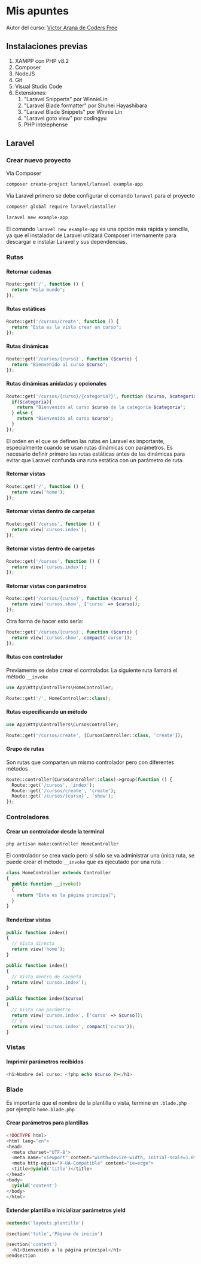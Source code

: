 # Mis apuntes

Autor del curso: [Victor Arana de Coders Free](https://codersfree.com/cursos/aprende-laravel-desde-cero)

## Instalaciones previas

1. XAMPP con PHP v8.2
2. Composer
3. NodeJS
4. Git
5. Visual Studio Code
6. Extensiones:
   1. "Laravel Snipperts" por WinnieLin
   2. "Laravel Blade formatter" por Shuhei Hayashibara
   3. "Laravel Blade Snippets" por Winnie Lin
   4. "Laravel goto view" por codingyu
   5. PHP intelephense

## Laravel

### Crear nuevo proyecto

Via Composer

```bash
composer create-project laravel/laravel example-app
```

Via Laravel primero se debe configurar el comando `laravel` para el proyecto

```bash
composer global require laravel/installer

laravel new example-app
```

El comando `laravel new example-app` es una opción más rápida y sencilla, ya que el instalador de Laravel utilizará Composer internamente para descargar e instalar Laravel y sus dependencias.

### Rutas

#### Retornar cadenas

```php
Route::get('/', function () {
  return "Hola mundo";
});
```

#### Rutas estáticas

```php
Route::get('/cursos/create', function () {
  return "Esta es la vista crear un curso";
});
```

#### Rutas dinámicas

```php
Route::get('/cursos/{curso}', function ($curso) {
  return "Bienvenido al curso $curso";
});
```

#### Rutas dinámicas anidadas y opcionales

```php
Route::get('/cursos/{curso}/{categoria?}', function ($curso, $categoria = null) {
  if($categoria){
    return "Bienvenido al curso $curso de la categoría $categoria";
  } else {
    return "Bienvenido al curso $curso";
  }
});
```

El orden en el que se definen las rutas en Laravel es importante, especialmente cuando se usan rutas dinámicas con parámetros. Es necesario definir primero las rutas estáticas antes de las dinámicas para evitar que Laravel confunda una ruta estática con un parámetro de ruta.

#### Retornar vistas

```php
Route::get('/', function () {
  return view('home');
});
```

#### Retornar vistas dentro de carpetas

```php
Route::get('/cursos', function () {
  return view('cursos.index');
});
```

#### Retornar vistas dentro de carpetas

```php
Route::get('/cursos', function () {
  return view('cursos.index');
});
```

#### Retornar vistas con parámetros

```php
Route::get('/cursos/{curso}', function ($curso) {
  return view('cursos.show', ['curso' => $curso]);
});
```

Otra forma de hacer esto sería:

```php
Route::get('/cursos/{curso}', function ($curso) {
  return view('cursos.show', compact('curso'));
});

```

#### Rutas con controlador

Previamente se debe crear el controlador. La siguiente ruta llamará el método `__invoke`

```php
use App\Http\Controllers\HomeController;

Route::get('/', HomeController::class);
```

#### Rutas especificando un método

```php
use App\Http\Controllers\CursosController;

Route::get('/cursos/create', [CursosController::class, 'create']);
```

#### Grupo de rutas

Son rutas que comparten un mismo controlador pero con diferentes métodos

```php
Route::controller(CursoController::class)->group(function () {
  Route::get('/cursos', 'index');
  Route::get('/cursos/create', 'create');
  Route::get('/cursos/{curso}', 'show');
});
```

### Controladores

#### Crear un controlador desde la terminal

```bash
php artisan make:controller HomeController
```

El controlador se crea vacío pero si sólo se va administrar una única ruta, se puede crear el método `__invoke` que es ejecutado por una ruta :

```php
class HomeController extends Controller
{
  public function __invoke()
  {
    return "Esta es la página principal";
  }
}
```

#### Renderizar vistas

```php
public function index()
{
  // Vista directa
  return view('home');
}

public function index()
{
  // Vista dentro de carpeta
  return view('cursos.index');
}

public function index($curso)
{
  // Vista con parámetro
  return view('cursos.index', ['curso' => $curso]);
  // ó
  return view('cursos.index', compact('curso'));
}
```

### Vistas

#### Imprimir parámetros recibidos

```php
<h1>Nombre del curso: <?php echo $curso ?></h1>
```

### Blade

Es importante que el nombre de la plantilla o vista, termine en `.blade.php` por ejemplo `home.blade.php`

#### Crear parámetros para plantillas

```php
<!DOCTYPE html>
<html lang="en">
<head>
  <meta charset="UTF-8">
  <meta name="viewport" content="width=device-width, initial-scale=1.0">
  <meta http-equiv="X-UA-Compatible" content="ie=edge">
  <title>@yield('title')</title>
</head>
<body>
  @yield('content')
</body>
</html>
```

#### Extender plantilla e inicializar parámetros yield

```php
@extends('layouts.plantilla')

@section('title','Página de inicio')

@section('content')
  <h1>Bienvenido a la página principal</h1>
@endsection
```

